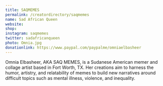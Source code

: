 ```yaml
---
title: SAQMEMES
permalink: /creatordirectory/saqmemes
name: Sad African Queen
website: 
shop:
instagram: saqmemes
twitter: sadafricanqueen
photo: Omnia.jpg
donationlink: https://www.paypal.com/paypalme/omniaelbasheer
---
```

Omnia Elbasheer, AKA SAQ MEMES, is a Sudanese American memer and collage artist based in Fort Worth, TX. Her creations aim to harness the humor, artistry, and relatability of memes to build new narratives around difficult topics such as mental illness, violence, and inequality. 